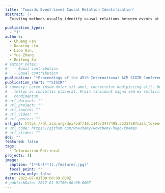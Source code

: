 ```yaml
---
title: 'Towards Event-Level Causal Relation Identification'
abstract: |-
  Existing methods usually identify causal relations between events at the mention-level, which takes each event mention pair as a separate input. As a result, they either suffer from conflicts among causal relations predicted separately or require a set of additional constraints to resolve such conflicts. We propose to study this task in a more realistic setting, where event-level causality identification can be made. The advantage is two folds: 1) with modeling different mentions of an event as a single unit, no more conflicts among predicted results, without any extra constraints; 2) with the use of diverse knowledge sources (e.g., co-occurrence and coreference relations), a rich graph-based event structure can be induced from the document for supporting event-level causal inference. Graph convolutional network is used to encode such structural information, which aims to capture the local and non-local dependencies among nodes. Results show that our model achieves the best performance under both mention- and event-level settings, outperforming a number of strong baselines by at least 2.8% on F1 score.

publication_types:
  - "1"
authors:
  - Chuang Fan
  - Daoxing Liu
  - Libo Qin,
  - Yue Zhang
  - Ruifeng Xu
# author_notes:
#   - Equal contribution
#   - Equal contribution
publication: "*Proceedings of the 45th International ACM SIGIR Conference on Research and Development in Information Retrieval*"
publication_short: "*SIGIR*"
# summary: Lorem ipsum dolor sit amet, consectetur #adipiscing elit. Duis posuere
#   tellus ac convallis placerat. Proin tincidunt magna sed ex sollicitudin
#   condimentum.
# url_dataset: ""
# url_project: ""
# url_source: ""
# url_video: ""
# url_poster: ""
url_pdf: https://dl.acm.org/doi/pdf/10.1145/3477495.3531758?casa_token=_fyqeDP_TCEAAAAA:nX-R6gdMwBbvS6T93wMMALtF--0B5oDmGH00BMuo31fNJjpf0nJ3vH2vPovlg1G-BwCW8yboXpo3rLQ
# url_code: https://github.com/wowchemy/wowchemy-hugo-themes
# url_slides: ""
doi: ""
featured: false
tags:
  - Information Retrieval
projects: []
image:
  caption: "[**Url**](./featured.jpg)"
  focal_point: ""
  preview_only: false
date: 2022-07-01T00:00:00.000Z
# publishDate: 2017-01-01T00:00:00.000Z
---
```


